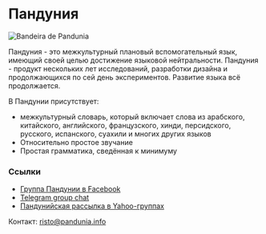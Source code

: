 Пандуния
========

![](http://www.pandunia.info/kuvat/bandera.png "Bandeira de Pandunia")


Пандуния - это межкультурный плановый вспомогательный язык, имеющий своей целью достижение языковой нейтральности. Пандуния - продукт нескольких лет исследований, разработки дизайна и продолжающихся по сей день экспериментов. Развитие языка всё продолжается.

В Пандунии присутствует:

- межкультурный словарь, который включает слова из арабского, китайского, английского, французского, хинди, персидского, русского, испанского, суахили и многих других языков
- Относительно простое звучание
- Простая грамматика, сведённая к минимуму


### Ссылки

- [Группа Пандунии в Facebook](http://www.facebook.com/groups/pandunia)
- [Telegram group chat](https://telegram.me/joinchat/Dhfgywdb7jonCD7DHCxuJw)
- [Пандунийская рассылка в Yahoo-группах](https://groups.yahoo.com/neo/groups/pandunia/info)


Контакт: [risto@pandunia.info](mailto:risto@pandunia.info)
